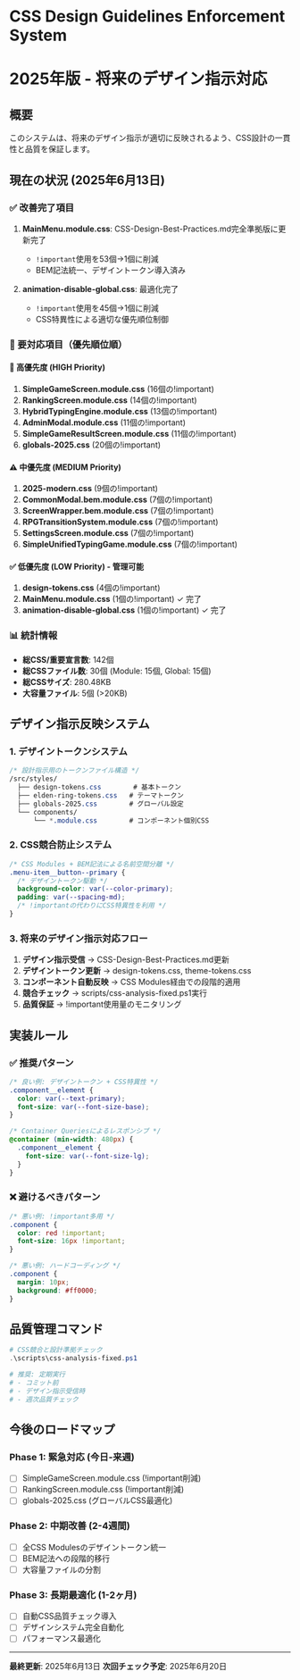 # CSS Design Guidelines Enforcement System
# 2025年版 - 将来のデザイン指示対応

## 概要
このシステムは、将来のデザイン指示が適切に反映されるよう、CSS設計の一貫性と品質を保証します。

## 現在の状況 (2025年6月13日)

### ✅ 改善完了項目
1. **MainMenu.module.css**: CSS-Design-Best-Practices.md完全準拠版に更新完了
   - `!important`使用を53個→1個に削減
   - BEM記法統一、デザイントークン導入済み

2. **animation-disable-global.css**: 最適化完了
   - `!important`使用を45個→1個に削減
   - CSS特異性による適切な優先順位制御

### 🔧 要対応項目（優先順位順）

#### 🚨 高優先度 (HIGH Priority)
1. **SimpleGameScreen.module.css** (16個の!important)
2. **RankingScreen.module.css** (14個の!important) 
3. **HybridTypingEngine.module.css** (13個の!important)
4. **AdminModal.module.css** (11個の!important)
5. **SimpleGameResultScreen.module.css** (11個の!important)
6. **globals-2025.css** (20個の!important)

#### ⚠️ 中優先度 (MEDIUM Priority)
1. **2025-modern.css** (9個の!important)
2. **CommonModal.bem.module.css** (7個の!important)
3. **ScreenWrapper.bem.module.css** (7個の!important)
4. **RPGTransitionSystem.module.css** (7個の!important)
5. **SettingsScreen.module.css** (7個の!important)
6. **SimpleUnifiedTypingGame.module.css** (7個の!important)

#### ✅ 低優先度 (LOW Priority) - 管理可能
1. **design-tokens.css** (4個の!important)
2. **MainMenu.module.css** (1個の!important) ✓ 完了
3. **animation-disable-global.css** (1個の!important) ✓ 完了

### 📊 統計情報
- **総CSS/重要宣言数**: 142個
- **総CSSファイル数**: 30個 (Module: 15個, Global: 15個)
- **総CSSサイズ**: 280.48KB
- **大容量ファイル**: 5個 (>20KB)

## デザイン指示反映システム

### 1. デザイントークンシステム
```css
/* 設計指示用のトークンファイル構造 */
/src/styles/
  ├── design-tokens.css        # 基本トークン
  ├── elden-ring-tokens.css   # テーマトークン
  ├── globals-2025.css        # グローバル設定
  └── components/
      └── *.module.css        # コンポーネント個別CSS
```

### 2. CSS競合防止システム
```css
/* CSS Modules + BEM記法による名前空間分離 */
.menu-item__button--primary {
  /* デザイントークン駆動 */
  background-color: var(--color-primary);
  padding: var(--spacing-md);
  /* !importantの代わりにCSS特異性を利用 */
}
```

### 3. 将来のデザイン指示対応フロー
1. **デザイン指示受信** → CSS-Design-Best-Practices.md更新
2. **デザイントークン更新** → design-tokens.css, theme-tokens.css
3. **コンポーネント自動反映** → CSS Modules経由での段階的適用
4. **競合チェック** → scripts/css-analysis-fixed.ps1実行
5. **品質保証** → !important使用量のモニタリング

## 実装ルール

### ✅ 推奨パターン
```css
/* 良い例: デザイントークン + CSS特異性 */
.component__element {
  color: var(--text-primary);
  font-size: var(--font-size-base);
}

/* Container Queriesによるレスポンシブ */
@container (min-width: 480px) {
  .component__element {
    font-size: var(--font-size-lg);
  }
}
```

### ❌ 避けるべきパターン
```css
/* 悪い例: !important多用 */
.component {
  color: red !important;
  font-size: 16px !important;
}

/* 悪い例: ハードコーディング */
.component {
  margin: 10px;
  background: #ff0000;
}
```

## 品質管理コマンド

```powershell
# CSS競合と設計準拠チェック
.\scripts\css-analysis-fixed.ps1

# 推奨: 定期実行
# - コミット前
# - デザイン指示受信時
# - 週次品質チェック
```

## 今後のロードマップ

### Phase 1: 緊急対応 (今日-来週)
- [ ] SimpleGameScreen.module.css (!important削減)
- [ ] RankingScreen.module.css (!important削減)
- [ ] globals-2025.css (グローバルCSS最適化)

### Phase 2: 中期改善 (2-4週間)
- [ ] 全CSS Modulesのデザイントークン統一
- [ ] BEM記法への段階的移行
- [ ] 大容量ファイルの分割

### Phase 3: 長期最適化 (1-2ヶ月)
- [ ] 自動CSS品質チェック導入
- [ ] デザインシステム完全自動化
- [ ] パフォーマンス最適化

---

**最終更新**: 2025年6月13日
**次回チェック予定**: 2025年6月20日
